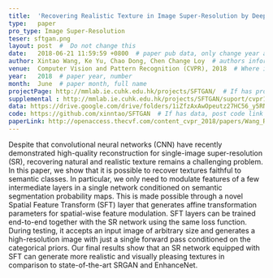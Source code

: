 ```yaml
---
title:  'Recovering Realistic Texture in Image Super-Resolution by Deep Spatial Feature Transform'  #  Paper title, covered by ''
type:   paper
pro_type: Image Super-Resolution
teser: sftgan.png
layout: post  #  Do not change this
date:   2018-06-21 11:59:59 +0800  # paper pub data, only change year and month according to this format
author: Xintao Wang, Ke Yu, Chao Dong, Chen Change Loy  # authors information
venue:  Computer Vision and Pattern Recognition (CVPR), 2018  # Where it be, ICCV and CVPR remove IEEE Conference on, 
year:   2018  # paper year, number
month:  June  # paper month, full name
projectPage: http://mmlab.ie.cuhk.edu.hk/projects/SFTGAN/  # If has project page, link here, otherwise None
supplemental : http://mmlab.ie.cuhk.edu.hk/projects/SFTGAN/suport/cvpr18_sftgan_supp.pdf
data: https://drive.google.com/drive/folders/1iZfzAxAwOpeutz27HC56_y5RNqnsPPKr?usp=sharing  # If has data, post data link here, otherwise None
code: https://github.com/xinntao/SFTGAN  # If has data, post code link here, otherwise None
paperLink: http://openaccess.thecvf.com/content_cvpr_2018/papers/Wang_Recovering_Realistic_Texture_CVPR_2018_paper.pdf  # post paper pdf link here
---
```


Despite that convolutional neural networks (CNN) have recently demonstrated high-quality reconstruction for single-image super-resolution (SR), recovering natural and realistic texture remains a challenging problem. In this paper, we show that it is possible to recover textures faithful to semantic classes. In particular, we only need to modulate features of a few intermediate layers in a single network conditioned on semantic segmentation probability maps. This is made possible through a novel Spatial Feature Transform (SFT) layer that generates affine transformation parameters for spatial-wise feature modulation. SFT layers can be trained end-to-end together with the SR network using the same loss function. During testing, it accepts an input image of arbitrary size and generates a high-resolution image with just a single forward pass conditioned on the categorical priors. Our final results show that an SR network equipped with SFT can generate more realistic and visually pleasing textures in comparison to state-of-the-art SRGAN and EnhanceNet.